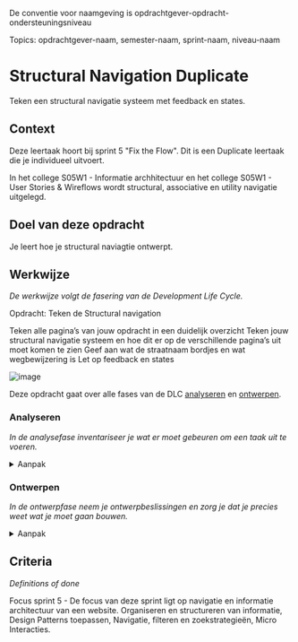 De conventie voor naamgeving is opdrachtgever-opdracht-ondersteuningsniveau

Topics: opdrachtgever-naam, semester-naam, sprint-naam, niveau-naam

# Structural Navigation Duplicate

Teken een structural navigatie systeem met feedback en states.

## Context

Deze leertaak hoort bij sprint 5 "Fix the Flow". Dit is een Duplicate leertaak die je individueel uitvoert.

In het college S05W1 - Informatie archhitectuur en het college S05W1 - User Stories & Wireflows wordt structural, associative en utility navigatie uitgelegd.


## Doel van deze opdracht

Je leert hoe je structural naviagtie ontwerpt.



## Werkwijze
*De werkwijze volgt de fasering van de Development Life Cycle.*

Opdracht: Teken de Structural navigation

Teken alle pagina’s van jouw opdracht in een duidelijk overzicht
Teken jouw structural navigatie systeem en hoe dit er op de verschillende pagina’s uit moet komen te zien
Geef aan wat de straatnaam bordjes en wat wegbewijzering is
Let op feedback en states

![image](https://user-images.githubusercontent.com/1391509/146007356-368b1f1c-8ebf-466d-9438-2da42bd87679.png)





Deze opdracht gaat over alle fases van de DLC [analyseren](#analyseren) en [ontwerpen](#ontwerpen).

### Analyseren
*In de analysefase inventariseer je wat er moet gebeuren om een taak uit te voeren.*

<details>
<summary>Aanpak</summary>

1. {geef de stappen}
2. {die in deze fase}
3. {doorlopen worden}

#### Materiaal analysefase

- [Resource](https://example.com)
- [Resource](https://example.com)
- [Resource](https://example.com)

</details>

### Ontwerpen
*In de ontwerpfase neem je ontwerpbeslissingen en zorg je dat je precies weet wat je moet gaan bouwen.*

<details>
<summary>Aanpak</summary>

1. {geef de stappen}
2. {die in deze fase}
3. {doorlopen worden}

#### Materiaal ontwerpfase

- [Resource](https://example.com)
- [Resource](https://example.com)
- [Resource](https://example.com)

</details>



## Criteria
*Definitions of done*

Focus sprint 5 - De focus van deze sprint ligt op navigatie en informatie architectuur van een website. Organiseren en structureren van informatie, Design Patterns toepassen, Navigatie, filteren en zoekstrategieën, Micro Interacties.

